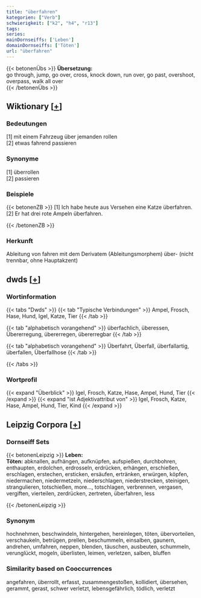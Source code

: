 ```yaml
---
title: "überfahren"
kategorien: ["Verb"]
schwierigkeit: ["k2", "h4", "r13"]
tags:
series:
mainDornseiffs: ['Leben']
domainDornseiffs: ['Töten']
url: "überfahren"
---
```


{{< betonenÜbs >}}
**Übersetzung:**  
go through, jump, go over, cross, knock down, run over, go past, overshoot, overpass, walk all over  
{{< /betonenÜbs >}}

## Wiktionary [[+](https://de.wiktionary.org/wiki/überfahren)]

### Bedeutungen
[1] mit einem Fahrzeug über jemanden rollen  
[2] etwas fahrend passieren  

### Synonyme
[1] überrollen  
[2] passieren  

### Beispiele
{{< betonenZB >}}
[1] Ich habe heute aus Versehen eine Katze überfahren.  
[2] Er hat drei rote Ampeln überfahren.  

{{< /betonenZB >}}
### Herkunft
Ableitung von fahren mit dem Derivatem (Ableitungsmorphem) über- (nicht trennbar, ohne Hauptakzent)  



## dwds [[+](https://www.dwds.de/wb/überfahren)]

### Wortinformation
{{< tabs "Dwds" >}}
{{< tab "Typische Verbindungen" >}}
Ampel, Frosch, Hase, Hund, Igel, Katze, Tier
{{< /tab >}}

{{< tab "alphabetisch vorangehend" >}}
überfachlich, überessen, Übererregung, übererregen, übererregbar
{{< /tab >}}

{{< tab "alphabetisch vorangehend" >}}
Überfahrt, Überfall, überfallartig, überfallen, Überfallhose
{{< /tab >}}

{{< /tabs >}}

### Wortprofil
{{< expand "Überblick" >}} Igel, Frosch, Katze, Hase, Ampel, Hund, Tier {{< /expand >}}
{{< expand "ist Adjektivattribut von" >}} Igel, Frosch, Katze, Hase, Ampel, Hund, Tier, Kind {{< /expand >}}

## Leipzig Corpora [[+](https://corpora.uni-leipzig.de/en/res?word=überfahren&corpusId=deu_newscrawl-public_2018)]

### Dornseiff Sets
{{< betonenLeipzig >}}
**Leben:**  
**Töten:** abknallen, aufhängen, aufknüpfen, aufspießen, durchbohren, enthaupten, erdolchen, erdrosseln, erdrücken, erhängen, erschießen, erschlagen, erstechen, ersticken, ersäufen, ertränken, erwürgen, köpfen, niedermachen, niedermetzeln, niederschlagen, niederstrecken, steinigen, strangulieren, totschießen, more..., totschlagen, verbrennen, vergasen, vergiften, vierteilen, zerdrücken, zertreten, überfahren, less  

{{< /betonenLeipzig >}}

### Synonym
hochnehmen, beschwindeln, hintergehen, hereinlegen, töten, übervorteilen, verschaukeln, betrügen, prellen, beschummeln, einsalben, gaunern, andrehen, umfahren, neppen, blenden, täuschen, ausbeuten, schummeln, verunglückt, mogeln, überlisten, leimen, verletzen, salben, bluffen


### Similarity based on Cooccurrences
angefahren, überrollt, erfasst, zusammengestoßen, kollidiert, übersehen, gerammt, gerast, schwer verletzt, lebensgefährlich, tödlich, verletzt

